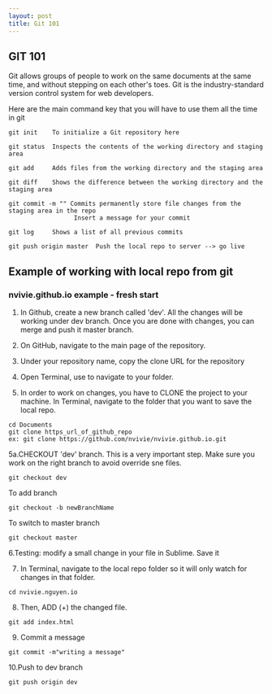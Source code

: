 ```yaml
---
layout: post
title: Git 101
---
```


## GIT 101
Git allows groups of people to work on the same documents at the same time, and without stepping on each other's toes. Git is the industry-standard version control system for web developers.

Here are the main command key that you will have to use them all the time in git

```
git init    To initialize a Git repository here
```

```
git status  Inspects the contents of the working directory and staging area
```

```
git add     Adds files from the working directory and the staging area 
```

```
git diff    Shows the difference between the working directory and the staging area
```

```
git commit -m "" Commits permanently store file changes from the staging area in the repo
                  Insert a message for your commit
```

```
git log     Shows a list of all previous commits
```

```
git push origin master  Push the local repo to server --> go live 
```


## Example of working with local repo from git

### nvivie.github.io example - fresh start

1. In Github, create a new branch called 'dev'. All the changes will be working under dev branch. Once you are done with changes, you can merge and push it master branch.

2. On GitHub, navigate to the main page of the repository.

3. Under your repository name, copy the clone URL for the repository

4. Open Terminal, use <cd> to navigate to your folder.

5. In order to work on changes, you have to CLONE the project to your machine. In Terminal, navigate to the folder that you want to save the local repo.

```
cd Documents 
git clone https_url_of_github_repo
ex: git clone https://github.com/nvivie/nvivie.github.io.git
```

5a.CHECKOUT 'dev' branch. This is a very important step. Make sure you work on the right branch to avoid override sne files.

```
git checkout dev
```

To add branch

```
git checkout -b newBranchName
```

To switch to master branch

```
git checkout master
```

6.Testing: modify a small change in your file in Sublime. Save it


7. In Terminal, navigate to the local repo folder so it will only watch for changes in that folder.

```
cd nvivie.nguyen.io
```

8. Then, ADD (+) the changed file.

```
git add index.html
```

9. Commit a message

```
git commit -m"writing a message"
```

10.Push to dev branch

```
git push origin dev
```


